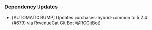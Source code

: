 ### Dependency Updates
* [AUTOMATIC BUMP] Updates purchases-hybrid-common to 5.2.4 (#679) via RevenueCat Git Bot (@RCGitBot)
